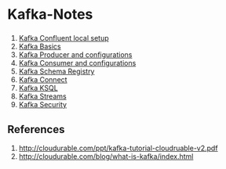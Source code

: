# Kafka-Notes 


###
1. [Kafka Confluent local setup](setup/README.md)
2. [Kafka Basics](basics/README.md)  
3. [Kafka Producer and configurations](producer/README.md)    
4. [Kafka Consumer and configurations](consumer/README.md)
5. [Kafka Schema Registry](schemaregistry/README.md)    
6. [Kafka Connect](connector/README.md)     
7. [Kafka KSQL](ksql/README.md)   
8. [Kafka Streams](kstreams/README.md)     
9. [Kafka Security](ksecurity/README.md)      
###




## References 

1. http://cloudurable.com/ppt/kafka-tutorial-cloudruable-v2.pdf
2. http://cloudurable.com/blog/what-is-kafka/index.html
